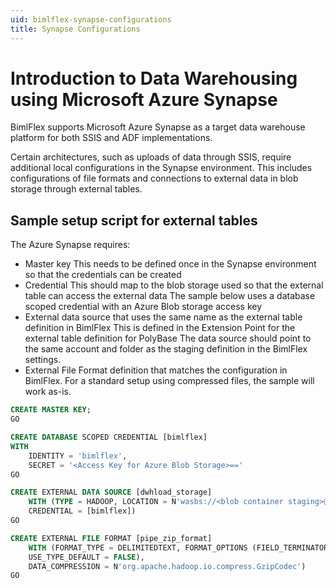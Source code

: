 ```yaml
---
uid: bimlflex-synapse-configurations
title: Synapse Configurations
---
```

# Introduction to Data Warehousing using Microsoft Azure Synapse

BimlFlex supports Microsoft Azure Synapse as a target data warehouse platform for both SSIS and ADF implementations.

Certain architectures, such as uploads of data through SSIS, require additional local configurations in the Synapse environment. This includes configurations of file formats and connections to external data in blob storage through external tables.

## Sample setup script for external tables

The Azure Synapse requires:

* Master key
    This needs to be defined once in the Synapse environment so that the credentials can be created
* Credential
    This should map to the blob storage used so that the external table can access the external data
    The sample below uses a database scoped credential with an Azure Blob storage access key
* External data source that uses the same name as the external table definition in BimlFlex
    This is defined in the Extension Point for the external table definition for PolyBase
    The data source should point to the same account and folder as the staging definition in the BimlFlex settings.
* External File Format definition that matches the configuration in BimlFlex.
    For a standard setup using compressed files, the sample will work as-is.

```sql
CREATE MASTER KEY;
GO

CREATE DATABASE SCOPED CREDENTIAL [bimlflex]
WITH
    IDENTITY = 'bimlflex',
    SECRET = '<Access Key for Azure Blob Storage>=='
GO

CREATE EXTERNAL DATA SOURCE [dwhload_storage]
    WITH (TYPE = HADOOP, LOCATION = N'wasbs://<blob container staging>@<account name>.blob.core.windows.net',
    CREDENTIAL = [bimlflex])
GO

CREATE EXTERNAL FILE FORMAT [pipe_zip_format]
    WITH (FORMAT_TYPE = DELIMITEDTEXT, FORMAT_OPTIONS (FIELD_TERMINATOR = N'|',
    USE_TYPE_DEFAULT = FALSE),
    DATA_COMPRESSION = N'org.apache.hadoop.io.compress.GzipCodec')
GO
```
